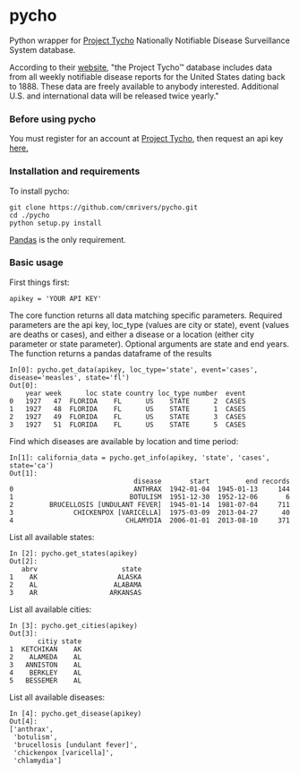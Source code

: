 pycho
=====

Python wrapper for [Project Tycho](http://www.tycho.pitt.edu/) Nationally Notifiable Disease Surveillance System database.

According to their [website](http://www.tycho.pitt.edu/), "the Project Tycho™ database includes data from all weekly notifiable disease reports for the United States dating back to 1888. These data are freely available to anybody interested. Additional U.S. and international data will be released twice yearly."

### Before using pycho

You must register for an account at [Project Tycho](http://www.tycho.pitt.edu/), then request an api key [here.](http://www.tycho.pitt.edu/apikey.php)


### Installation and requirements

To install pycho:

    git clone https://github.com/cmrivers/pycho.git
    cd ./pycho
    python setup.py install

[Pandas](http://pandas.pydata.org/) is the only requirement.

### Basic usage

First things first:

    apikey = 'YOUR API KEY'

The core function returns all data matching specific parameters. Required parameters are the api key,
loc_type (values are city or state), event (values are deaths or cases), and either a disease or a location (either city parameter or state parameter). Optional arguments are state and end years. The function returns a pandas dataframe of the results


    In[0]: pycho.get_data(apikey, loc_type='state', event='cases', disease='measles', state='fl')
    Out[0]:
        year week      loc state country loc_type number  event
    0   1927   47  FLORIDA    FL      US    STATE      2  CASES
    1   1927   48  FLORIDA    FL      US    STATE      1  CASES
    2   1927   49  FLORIDA    FL      US    STATE      3  CASES
    3   1927   51  FLORIDA    FL      US    STATE      5  CASES

Find which diseases are available by location and time period:

    In[1]: california_data = pycho.get_info(apikey, 'state', 'cases', state='ca')
    Out[1]:
                                   disease       start         end records
    0                              ANTHRAX  1942-01-04  1945-01-13     144
    1                             BOTULISM  1951-12-30  1952-12-06       6
    2         BRUCELLOSIS [UNDULANT FEVER]  1945-01-14  1981-07-04     711
    3               CHICKENPOX [VARICELLA]  1975-03-09  2013-04-27      40
    4                            CHLAMYDIA  2006-01-01  2013-08-10     371

List all available states:

    In [2]: pycho.get_states(apikey)
    Out[2]:
       abrv                     state
    1    AK                    ALASKA
    2    AL                   ALABAMA
    3    AR                  ARKANSAS

List all available cities:

    In [3]: pycho.get_cities(apikey)
    Out[3]:
           citiy state
    1  KETCHIKAN    AK
    2    ALAMEDA    AL
    3   ANNISTON    AL
    4    BERKLEY    AL
    5   BESSEMER    AL

List all available diseases:

    In [4]: pycho.get_disease(apikey)
    Out[4]:
    ['anthrax',
     'botulism',
     'brucellosis [undulant fever]',
     'chickenpox [varicella]',
     'chlamydia']
